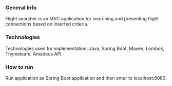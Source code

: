 ### General Info ###
Flight searcher is an MVC application for searching and presenting flight connections based on inserted criteria. 


### Technologies ###
Technologies used for implementation: Java, Spring Boot, Maven, Lombok, Thymeleafe, Amadeus API.


### How to run ###
Run application as Spring Boot application and then enter to localhost:8080.

